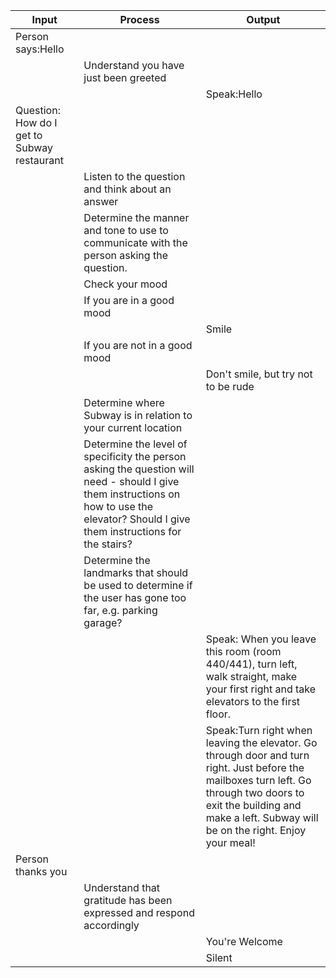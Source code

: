 |Input              |Process                                 |Output                                               |
|-------------------|----------------------------------------|-----------------------------------------------------|
|Person says:Hello  |                  | 
|                   |Understand you have just been greeted   |
|                   |                                        | Speak:Hello
|Question: How do I get to Subway restaurant|                     |
|                   |Listen to the question and think about an answer| 
|                   |Determine the manner and tone to use to communicate with the person asking the question.                            |
|                   |Check your mood                         |
|                   | If you are in a good mood              |
|                   |                                        |Smile
|                   | If you are not in a good mood          |
|                   |                                        | Don't smile, but try not to be rude
|                   |Determine where Subway is in relation to your current location|
|                   |Determine the level of specificity the person asking the question will need - should I give them instructions on how to use the elevator? Should I give them instructions for the stairs?|
|                   |Determine the landmarks that should be used to determine if the user has gone too far, e.g. parking garage?|
|                   |                                        |Speak: When you leave this room (room 440/441), turn left, walk straight, make your first right and take elevators to the first floor.
|                   |                                        |Speak:Turn right when leaving the elevator. Go through door and turn right. Just before the mailboxes turn left. Go through two doors to exit the building and make a left. Subway will be on the right. Enjoy your meal!
|Person thanks you|                                        |
|                   |Understand that gratitude has been expressed and respond accordingly|
|                   ||You're Welcome
|                   ||Silent

